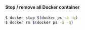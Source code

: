 #### Stop / remove all Docker container

```bash
$ docker stop $(docker ps -a -q)
$ docker rm $(docker ps -a -q)
```



